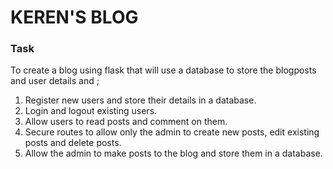 # KEREN'S BLOG
### Task
To create a blog using flask that will use a database to store the blogposts and user details and
;
1. Register new users and store their details in a database.
2. Login and logout existing users.
3. Allow users to read posts and comment on them.
4. Secure routes to allow only the admin to create new posts, edit existing posts and delete posts.
5. Allow the admin to make posts to the blog and store them in a database.




